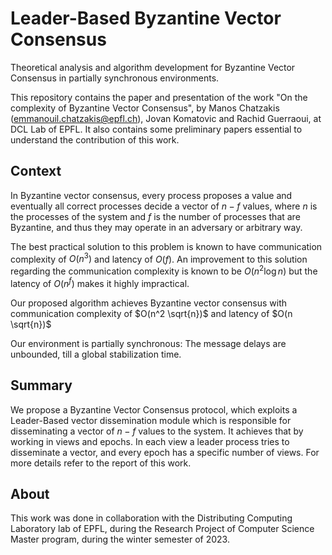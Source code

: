 # Leader-Based Byzantine Vector Consensus
Theoretical analysis and algorithm development for Byzantine Vector Consensus in partially synchronous environments.

This repository contains the paper and presentation of the work "On the complexity of Byzantine Vector Consensus", by Manos Chatzakis (emmanouil.chatzakis@epfl.ch), Jovan Komatovic and Rachid Guerraoui, at DCL Lab of EPFL. It also contains some preliminary papers essential to understand the contribution of this work. 

## Context
In Byzantine vector consensus, every process proposes a value and eventually all correct processes decide a vector of $n-f$ values, where $n$ is the processes of the system and $f$ is the number of processes that are Byzantine, and thus they may operate in an adversary or arbitrary way. 

The best practical solution to this problem is known to have communication complexity of $O(n^3)$ and latency of $O(f)$. 
An improvement to this solution regarding the communication complexity is known to be $O(n^2 \log n)$ but the latency of $O(n^f)$ makes it highly impractical. 

Our proposed algorithm achieves Byzantine vector consensus with communication complexity of $O(n^2 \sqrt{n})$ and latency of $O(n \sqrt{n})$

Our environment is partially synchronous: The message delays are unbounded, till a global stabilization time. 

## Summary
We propose a Byzantine Vector Consensus protocol, which exploits a Leader-Based vector dissemination module which is responsible for disseminating a vector of $n-f$ values to the system. It achieves that by working in views and epochs. In each view a leader process tries to disseminate a vector, and every epoch has a specific number of views. For more details refer to the report of this work. 

## About
This work was done in collaboration with the Distributing Computing Laboratory lab of EPFL, during the Research Project of Computer Science Master program, during the winter semester of 2023. 

